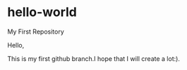 # hello-world
My First Repository

Hello,

This is my first github branch.I hope that I will create a lot:).
